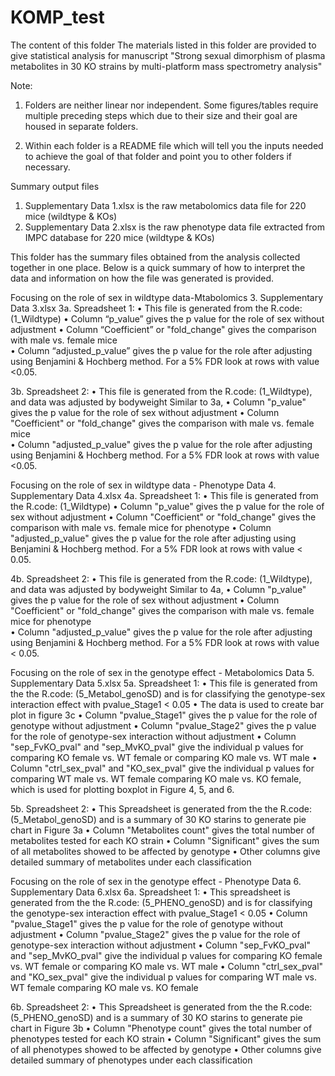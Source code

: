 # KOMP_test

The content of this folder 
The materials listed in this folder are provided to give statistical analysis for manuscript "Strong sexual dimorphism of plasma metabolites in 30 KO strains by multi-platform mass spectrometry analysis"

Note: 
1. Folders are neither linear nor independent.  Some figures/tables require multiple preceding steps which due to their size and their goal are housed in separate folders.

2. Within each folder is a README file which will tell you the inputs needed to achieve the goal of that folder and point you to other folders if necessary. 


Summary output files

1.	Supplementary Data 1.xlsx is the raw metabolomics data file for 220 mice (wildtype & KOs)
2.  Supplementary Data 2.xlsx is the raw phenotype data file extracted from IMPC database for 220 mice (wildtype & KOs)

This folder has the summary files obtained from the analysis collected together in one place.  Below is a quick summary of how to interpret the data and information on how the file was generated is provided.

Focusing on the role of sex in wildtype data-Mtabolomics
3.	Supplementary Data 3.xlsx
3a.	Spreadsheet 1:
•	This file is generated from the R.code: (1_Wildtype)
•	Column “p_value” gives the p value for the role of sex without adjustment
•	Column “Coefficient” or "fold_change" gives the comparison with male vs. female mice	
•	Column “adjusted_p_value” gives the p value for the role after adjusting using Benjamini & Hochberg method. For a 5% FDR look at rows with value <0.05. 

3b.	Spreadsheet 2:
•	This file is generated from the R.code: (1_Wildtype), and data was adjusted by bodyweight
Similar to 3a,
•	Column "p_value" gives the p value for the role of sex without adjustment
•	Column "Coefficient" or "fold_change" gives the comparison with male vs. female mice	
•	Column "adjusted_p_value" gives the p value for the role after adjusting using Benjamini & Hochberg method. For a 5% FDR look at rows with value <0.05. 


Focusing on the role of sex in wildtype data - Phenotype Data
4.	Supplementary Data 4.xlsx
4a.	Spreadsheet 1:
•	This file is generated from the R.code: (1_Wildtype)
•	Column "p_value" gives the p value for the role of sex without adjustment
•	Column "Coefficient" or "fold_change" gives the comparison with male vs. female mice for phenotype
•	Column "adjusted_p_value" gives the p value for the role after adjusting using Benjamini & Hochberg method. For a 5% FDR look at rows with value < 0.05. 

4b.	Spreadsheet 2:
•	This file is generated from the R.code: (1_Wildtype), and data was adjusted by bodyweight
Similar to 4a,
•	Column "p_value" gives the p value for the role of sex without adjustment
•	Column "Coefficient" or "fold_change" gives the comparison with male vs. female mice for phenotype	
•	Column "adjusted_p_value" gives the p value for the role after adjusting using Benjamini & Hochberg method. For a 5% FDR look at rows with value < 0.05. 


Focusing on the role of sex in the genotype effect - Metabolomics Data
5.	Supplementary Data 5.xlsx
5a.	Spreadsheet 1:
•	This file is generated from the the R.code: (5_Metabol_genoSD) and is for classifying the genotype-sex interaction effect with pvalue_Stage1 < 0.05
•	 The data is used to create bar plot in figure 3c
•	Column "pvalue_Stage1" gives the p value for the role of genotype without adjustment
•	Column "pvalue_Stage2" gives the  p value for the role of genotype-sex interaction without adjustment
•	Column "sep_FvKO_pval" and "sep_MvKO_pval" give the individual p values for comparing KO female vs. WT female or comparing KO male vs. WT male
•	Column "ctrl_sex_pval" and "KO_sex_pval" give the individual p values for comparing WT male vs. WT female comparing KO male vs. KO female, which is used for plotting boxplot in Figure 4, 5, and 6.

5b.	Spreadsheet 2:
•	This Spreadsheet is generated from the the R.code: (5_Metabol_genoSD) and is a summary of 30 KO starins to generate pie chart in Figure 3a
•	Column "Metabolites count" gives the total number of metabolites tested for each KO strain 
•	Column "Significant" gives the sum of all metabolites showed to be affected by genotype 
•	Other columns give detailed summary of metabolites under each classification


Focusing on the role of sex in the genotype effect - Phenotype Data
6.	Supplementary Data 6.xlsx
6a.	Spreadsheet 1:
•	This spreadsheet is generated from the the R.code: (5_PHENO_genoSD) and is for classifying the genotype-sex interaction effect with pvalue_Stage1 < 0.05
•	Column "pvalue_Stage1" gives the p value for the role of genotype without adjustment
•	Column "pvalue_Stage2" gives the  p value for the role of genotype-sex interaction without adjustment
•	Column "sep_FvKO_pval" and "sep_MvKO_pval" give the individual p values for comparing KO female vs. WT female or comparing KO male vs. WT male
•	Column "ctrl_sex_pval" and "KO_sex_pval" give the individual p values for comparing WT male vs. WT female comparing KO male vs. KO female


6b.	Spreadsheet 2:
•	This Spreadsheet is generated from the the R.code: (5_PHENO_genoSD) and is a summary of 30 KO starins to generate pie chart in Figure 3b
•	Column "Phenotype count" gives the total number of phenotypes tested for each KO strain 
•	Column "Significant" gives the sum of all phenotypes showed to be affected by genotype 
•	Other columns give detailed summary of phenotypes under each classification


